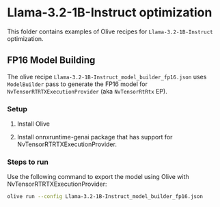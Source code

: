 # Llama-3.2-1B-Instruct optimization

This folder contains examples of Olive recipes for `Llama-3.2-1B-Instruct` optimization.

## FP16 Model Building

The olive recipe `Llama-3.2-1B-Instruct_model_builder_fp16.json` uses `ModelBuilder` pass to generate the FP16 model for `NvTensorRTRTXExecutionProvider` (aka `NvTensorRtRtx` EP).

### Setup

1. Install Olive 

2. Install onnxruntime-genai package that has support for NvTensorRTRTXExecutionProvider.

### Steps to run

Use the following command to export the model using Olive with NvTensorRTRTXExecutionProvider:

```bash
olive run --config Llama-3.2-1B-Instruct_model_builder_fp16.json
```